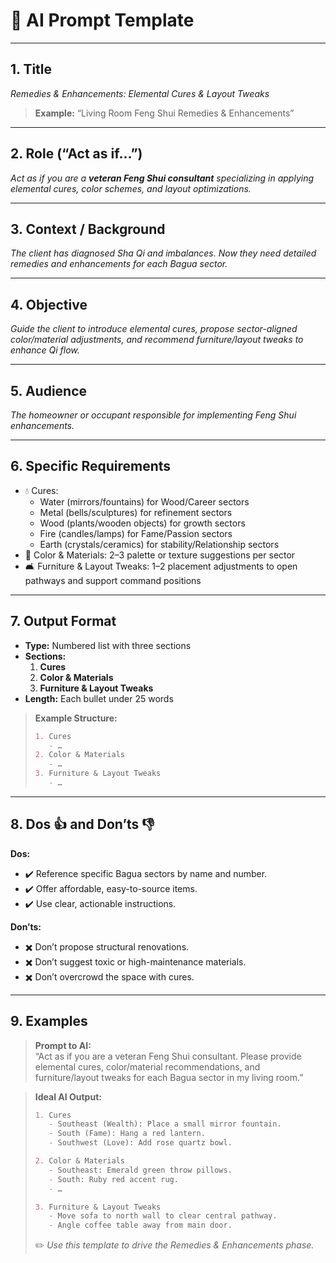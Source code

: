# 📢 AI Prompt Template

---

## 1. Title  
_Remedies & Enhancements: Elemental Cures & Layout Tweaks_  
> **Example:** “Living Room Feng Shui Remedies & Enhancements”

---

## 2. Role (“Act as if…”)  
_Act as if you are a **veteran Feng Shui consultant** specializing in applying elemental cures, color schemes, and layout optimizations._

---

## 3. Context / Background  
_The client has diagnosed Sha Qi and imbalances. Now they need detailed remedies and enhancements for each Bagua sector._

---

## 4. Objective  
_Guide the client to introduce elemental cures, propose sector-aligned color/material adjustments, and recommend furniture/layout tweaks to enhance Qi flow._

---

## 5. Audience  
_The homeowner or occupant responsible for implementing Feng Shui enhancements._

---

## 6. Specific Requirements  
- 💧 Cures:  
  - Water (mirrors/fountains) for Wood/Career sectors  
  - Metal (bells/sculptures) for refinement sectors  
  - Wood (plants/wooden objects) for growth sectors  
  - Fire (candles/lamps) for Fame/Passion sectors  
  - Earth (crystals/ceramics) for stability/Relationship sectors  
- 🎨 Color & Materials: 2–3 palette or texture suggestions per sector  
- 🛋️ Furniture & Layout Tweaks: 1–2 placement adjustments to open pathways and support command positions

---

## 7. Output Format  
- **Type:** Numbered list with three sections  
- **Sections:**  
  1. **Cures**  
  2. **Color & Materials**  
  3. **Furniture & Layout Tweaks**  
- **Length:** Each bullet under 25 words

> **Example Structure:**  
> ```markdown
> 1. Cures  
>    - …  
> 2. Color & Materials  
>    - …  
> 3. Furniture & Layout Tweaks  
>    - …  
> ```

---

## 8. Dos 👍 and Don’ts 👎  
**Dos:**  
- ✔️ Reference specific Bagua sectors by name and number.  
- ✔️ Offer affordable, easy-to-source items.  
- ✔️ Use clear, actionable instructions.

**Don’ts:**  
- ✖️ Don’t propose structural renovations.  
- ✖️ Don’t suggest toxic or high-maintenance materials.  
- ✖️ Don’t overcrowd the space with cures.

---

## 9. Examples  
> **Prompt to AI:**  
> “Act as if you are a veteran Feng Shui consultant. Please provide elemental cures, color/material recommendations, and furniture/layout tweaks for each Bagua sector in my living room.”

> **Ideal AI Output:**  
> ```markdown
> 1. Cures  
>    - Southeast (Wealth): Place a small mirror fountain.  
>    - South (Fame): Hang a red lantern.  
>    - Southwest (Love): Add rose quartz bowl.  
>
> 2. Color & Materials  
>    - Southeast: Emerald green throw pillows.  
>    - South: Ruby red accent rug.  
>    - …  
>
> 3. Furniture & Layout Tweaks  
>    - Move sofa to north wall to clear central pathway.  
>    - Angle coffee table away from main door.  
> ```
> ✏️ _Use this template to drive the Remedies & Enhancements phase._  
